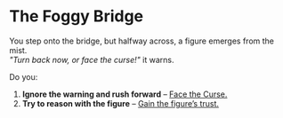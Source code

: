 # The Foggy Bridge

You step onto the bridge, but halfway across, a figure emerges from the mist.  
*"Turn back now, or face the curse!"* it warns.  

Do you:  
1. **Ignore the warning and rush forward** – [Face the Curse.](cursed-ending.md)  
2. **Try to reason with the figure** – [Gain the figure’s trust.](ally.md)  
